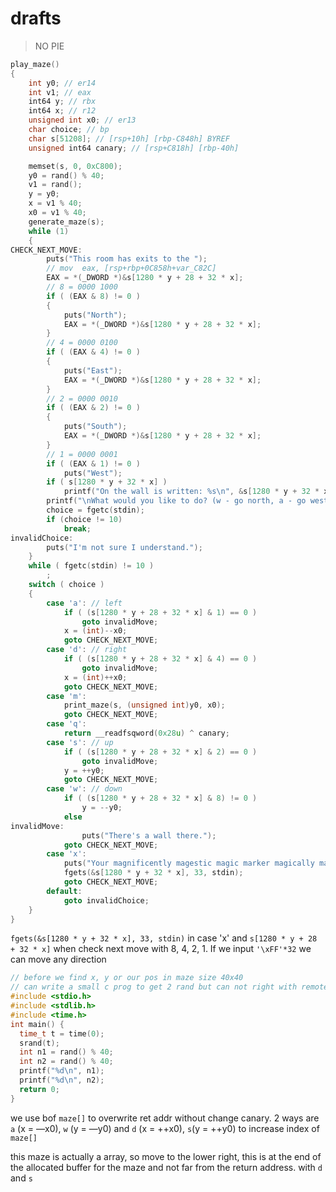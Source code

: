 # drafts

> NO PIE
> 

```c
play_maze()
{
	int y0; // er14
	int v1; // eax
	int64 y; // rbx
	int64 x; // r12
	unsigned int x0; // er13
	char choice; // bp
	char s[51208]; // [rsp+10h] [rbp-C848h] BYREF
	unsigned int64 canary; // [rsp+C818h] [rbp-40h]

	memset(s, 0, 0xC800);
	y0 = rand() % 40;
	v1 = rand();
	y = y0;
	x = v1 % 40;
	x0 = v1 % 40;
	generate_maze(s);
	while (1)
	{
CHECK_NEXT_MOVE:
		puts("This room has exits to the ");
		// mov 	eax, [rsp+rbp+0C858h+var_C82C]
		EAX = *(_DWORD *)&s[1280 * y + 28 + 32 * x];
		// 8 = 0000 1000
		if ( (EAX & 8) != 0 )
		{
			puts("North");
			EAX = *(_DWORD *)&s[1280 * y + 28 + 32 * x];
		}
		// 4 = 0000 0100
		if ( (EAX & 4) != 0 )
		{
			puts("East");
			EAX = *(_DWORD *)&s[1280 * y + 28 + 32 * x];
		}
		// 2 = 0000 0010
		if ( (EAX & 2) != 0 )
		{
			puts("South");
			EAX = *(_DWORD *)&s[1280 * y + 28 + 32 * x];
		}
		// 1 = 0000 0001
		if ( (EAX & 1) != 0 )
			puts("West");
		if ( s[1280 * y + 32 * x] )
			printf("On the wall is written: %s\n", &s[1280 * y + 32 * x]);
		printf("\nWhat would you like to do? (w - go north, a - go west, s - go south, d - go east, x - write something, m - show map, q - give up): ");
		choice = fgetc(stdin);
		if (choice != 10)
			break;
invalidChoice:
		puts("I'm not sure I understand.");
	}
	while ( fgetc(stdin) != 10 )
		;
	switch ( choice )
	{
		case 'a': // left
			if ( (s[1280 * y + 28 + 32 * x] & 1) == 0 )
				goto invalidMove;
			x = (int)--x0;
			goto CHECK_NEXT_MOVE;
		case 'd': // right
			if ( (s[1280 * y + 28 + 32 * x] & 4) == 0 )
				goto invalidMove;
			x = (int)++x0;
			goto CHECK_NEXT_MOVE;
		case 'm':
			print_maze(s, (unsigned int)y0, x0);
			goto CHECK_NEXT_MOVE;
		case 'q':
			return __readfsqword(0x28u) ^ canary;
		case 's': // up
			if ( (s[1280 * y + 28 + 32 * x] & 2) == 0 )
				goto invalidMove;
			y = ++y0;
			goto CHECK_NEXT_MOVE;
		case 'w': // down
			if ( (s[1280 * y + 28 + 32 * x] & 8) != 0 )
				y = --y0;
			else
invalidMove:
				puts("There's a wall there.");
			goto CHECK_NEXT_MOVE;
		case 'x':
			puts("Your magnificently magestic magic marker magically manifests itself in your hand. What would you like to write?");
			fgets(&s[1280 * y + 32 * x], 33, stdin);
			goto CHECK_NEXT_MOVE;
		default:
			goto invalidChoice;
	}
}
```

`fgets(&s[1280 * y + 32 * x], 33, stdin)` in case 'x' and `s[1280 * y + 28 + 32 * x]` when check next move with 8, 4, 2, 1. If  we input `'\xFF'*32` we can move any direction

```c
// before we find x, y or our pos in maze size 40x40
// can write a small c prog to get 2 rand but can not right with remote
#include <stdio.h>
#include <stdlib.h>
#include <time.h>
int main() {
  time_t t = time(0);
  srand(t);
  int n1 = rand() % 40;
  int n2 = rand() % 40;
  printf("%d\n", n1);
  printf("%d\n", n2);
  return 0;
}
```

we use bof `maze[]`  to overwrite ret addr without change canary. 2 ways are `a` (x = —x0), `w` (y = —y0) and `d` (x = ++x0), `s`(y =  ++y0) to increase index of `maze[]`

this maze is actually a array, so move to the lower right, this is at the end of the allocated buffer for the maze and not far from the return address. with `d` and `s`